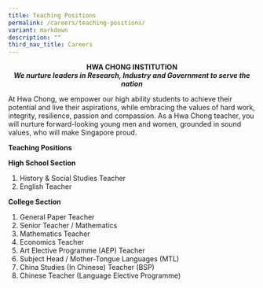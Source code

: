 ```yaml
---
title: Teaching Positions
permalink: /careers/teaching-positions/
variant: markdown
description: ""
third_nav_title: Careers
---
```

<center><b>HWA CHONG INSTITUTION</b></center>

<center><b><i>We nurture leaders in Research, Industry and Government to serve the nation</i></b></center>

At Hwa Chong, we empower our high ability students to achieve their potential and live their aspirations, while embracing the values of hard work, integrity, resilience, passion and compassion. As a Hwa Chong teacher, you will nurture forward-looking young men and women, grounded in sound values, who will make Singapore proud.

**Teaching Positions**

**High&nbsp;School&nbsp;Section**

1.  History &amp; Social Studies Teacher
2.  English&nbsp;Teacher
  
 
**College Section**

1.  General Paper&nbsp;Teacher
2.  Senior Teacher /&nbsp;Mathematics
3.  Mathematics&nbsp;Teacher
4.  Economics Teacher
5.  Art Elective Programme (AEP) Teacher
6.  Subject Head / Mother-Tongue Languages (MTL)
7.  China Studies (In Chinese) Teacher (BSP)
8.  Chinese Teacher (Language Elective Programme)